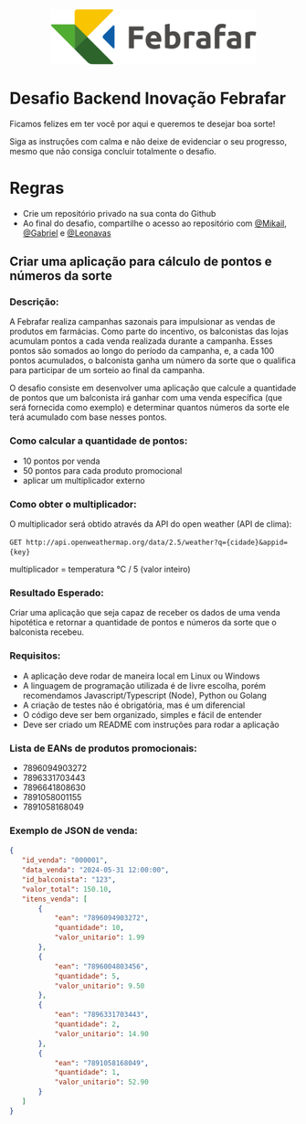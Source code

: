<p align="center">
    <img alt="Logo Febrafar" src="https://raw.githubusercontent.com/FebrafarDev/desafio/main/static/logo-febrafar.png?raw=true" width="360">
</p>

# Desafio Backend Inovação Febrafar

Ficamos felizes em ter você por aqui e queremos te desejar boa sorte!

Siga as instruções com calma e não deixe de evidenciar o seu progresso, mesmo que não consiga concluir totalmente o desafio.

# Regras

- Crie um repositório privado na sua conta do Github
- Ao final do desafio, compartilhe o acesso ao repositório com [@Mikail](https://github.com/ajukas), [@Gabriel](https://github.com/ggmalimpensa) e [@Leonavas](https://github.com/Leonavas)

## Criar uma aplicação para cálculo de pontos e números da sorte

### Descrição:

A Febrafar realiza campanhas sazonais para impulsionar as vendas de produtos em farmácias. Como parte do incentivo, os balconistas das lojas acumulam pontos a cada venda realizada durante a campanha. Esses pontos são somados ao longo do período da campanha, e, a cada 100 pontos acumulados, o balconista ganha um número da sorte que o qualifica para participar de um sorteio ao final da campanha.

O desafio consiste em desenvolver uma aplicação que calcule a quantidade de pontos que um balconista irá ganhar com uma venda específica (que será fornecida como exemplo) e determinar quantos números da sorte ele terá acumulado com base nesses pontos.

### Como calcular a quantidade de pontos:
- 10 pontos por venda
- 50 pontos para cada produto promocional
- aplicar um multiplicador externo

### Como obter o multiplicador:

O multiplicador será obtido através da API do open weather (API de clima):

`GET http://api.openweathermap.org/data/2.5/weather?q={cidade}&appid={key}`

multiplicador = temperatura °C / 5 (valor inteiro)

### Resultado Esperado:

Criar uma aplicação que seja capaz de receber os dados de uma venda hipotética e retornar a quantidade de pontos e números da sorte que o balconista recebeu.

### Requisitos:
- A aplicação deve rodar de maneira local em Linux ou Windows
- A linguagem de programação utilizada é de livre escolha, porém recomendamos Javascript/Typescript (Node), Python ou Golang
- A criação de testes não é obrigatória, mas é um diferencial
- O código deve ser bem organizado, simples e fácil de entender
- Deve ser criado um README com instruções para rodar a aplicação

### Lista de EANs de produtos promocionais:
- 7896094903272
- 7896331703443
- 7896641808630
- 7891058001155
- 7891058168049

### Exemplo de JSON de venda:
```json
{
   "id_venda": "000001",
   "data_venda": "2024-05-31 12:00:00",
   "id_balconista": "123",
   "valor_total": 150.10,
   "itens_venda": [
       {
           "ean": "7896094903272",
           "quantidade": 10,
           "valor_unitario": 1.99
       },
       {
           "ean": "7896004803456",
           "quantidade": 5,
           "valor_unitario": 9.50
       },
       {
           "ean": "7896331703443",
           "quantidade": 2,
           "valor_unitario": 14.90
       },
       {
           "ean": "7891058168049",
           "quantidade": 1,
           "valor_unitario": 52.90
       }
   ]
}
```
